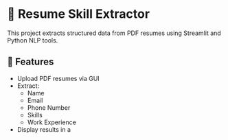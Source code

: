 # 📄 Resume Skill Extractor

This project extracts structured data from PDF resumes using Streamlit and Python NLP tools.

## 🔧 Features

- Upload PDF resumes via GUI
- Extract:
  - Name
  - Email
  - Phone Number
  - Skills
  - Work Experience
- Display results in a
